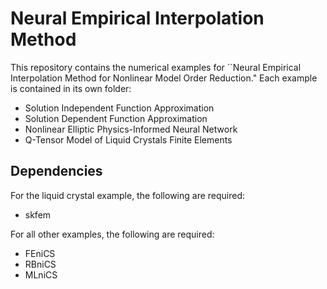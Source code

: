# Neural Empirical Interpolation Method
This repository contains the numerical examples for ``Neural Empirical Interpolation Method for Nonlinear Model Order Reduction." Each example is contained in its own folder:
- Solution Independent Function Approximation
- Solution Dependent Function Approximation
- Nonlinear Elliptic Physics-Informed Neural Network
- Q-Tensor Model of Liquid Crystals Finite Elements

## Dependencies
For the liquid crystal example, the following are required:
- skfem

For all other examples, the following are required:
- FEniCS
- RBniCS
- MLniCS
